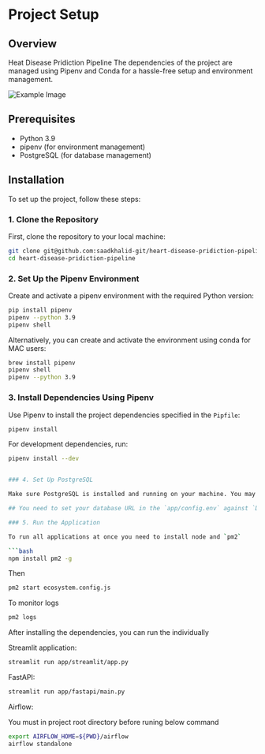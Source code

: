 
# Project Setup

## Overview
Heat Disease Pridiction Pipeline
The dependencies of the project are managed using Pipenv and Conda for a hassle-free setup and environment management.

![Example Image](https://github.com/user-attachments/assets/4bd362c8-f2fc-4996-acc4-3d991eb7b891)

## Prerequisites

- Python 3.9
- pipenv (for environment management)
- PostgreSQL (for database management)

## Installation

To set up the project, follow these steps:

### 1. Clone the Repository

First, clone the repository to your local machine:

```bash
git clone git@github.com:saadkhalid-git/heart-disease-pridiction-pipeline.git
cd heart-disease-pridiction-pipeline
```

### 2. Set Up the Pipenv Environment

Create and activate a pipenv environment with the required Python version:

```bash
pip install pipenv
pipenv --python 3.9
pipenv shell
```

Alternatively, you can create and activate the environment using conda for MAC users:

```bash
brew install pipenv
pipenv shell
pipenv --python 3.9
```

### 3. Install Dependencies Using Pipenv

Use Pipenv to install the project dependencies specified in the `Pipfile`:

```bash
pipenv install
```

For development dependencies, run:

```bash
pipenv install --dev


### 4. Set Up PostgreSQL

Make sure PostgreSQL is installed and running on your machine. You may need to create a database and configure your application to connect to it.

## You need to set your database URL in the `app/config.env` against `DB_URL` variable

### 5. Run the Application

To run all applications at once you need to install node and `pm2`

```bash
npm install pm2 -g
```
Then

```bash
pm2 start ecosystem.config.js
```

To monitor logs

```bash
pm2 logs
```


After installing the dependencies, you can run the individually

Streamlit application:

```bash
streamlit run app/streamlit/app.py
```

FastAPI:

```bash
streamlit run app/fastapi/main.py
```

Airflow:

You must in project root directory before runing below command

```bash
export AIRFLOW_HOME=${PWD}/airflow
airflow standalone
```

